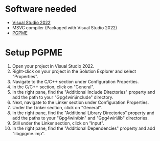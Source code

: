 # Software needed
- [Visual Studio 2022](https://visualstudio.microsoft.com/thank-you-downloading-visual-studio/?sku=Community&channel=Release&version=VS2022&source=VSLandingPage&cid=2030&passive=false)
- MSVC compiler (Packaged with Visual Studio 2022)
- [PGPME](https://gpg4win.org/download.html)

# Setup PGPME
1. Open your project in Visual Studio 2022.
2. Right-click on your project in the Solution Explorer and select "Properties".
3. Navigate to the C/C++ section under Configuration Properties.
4. In the C/C++ section, click on "General".
5. In the right pane, find the "Additional Include Directories" property and add the path to your "Gpg4win\include" directory.
6. Next, navigate to the Linker section under Configuration Properties.
7. Under the Linker section, click on "General".
8. In the right pane, find the "Additional Library Directories" property and add the paths to your "Gpg4win\bin" and "Gpg4win\lib" directories.
9. Still under the Linker section, click on "Input".
10. In the right pane, find the "Additional Dependencies" property and add "libgpgme.imp".
